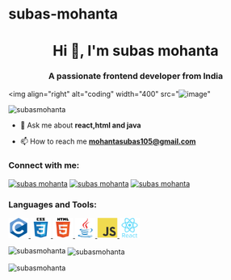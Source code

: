 # subas-mohanta
<h1 align="center">Hi 👋, I'm subas mohanta</h1>
<h3 align="center">A passionate frontend developer from India</h3> 

<img align="right" alt="coding" width="400" src="![image](https://github.com/user-attachments/assets/2d185446-78f3-4fd5-aa97-14332d72793e)"




<p align="left"> <img src="https://komarev.com/ghpvc/?username=subasmohanta&label=Profile%20views&color=0e75b6&style=flat" alt="subasmohanta" /> 


- 💬 Ask me about **react,html and java**

- 📫 How to reach me **mohantasubas105@gmail.com**

<h3 align="left">Connect with me:</h3>
<p align="left">
<a href="https://linkedin.com/in/subas mohanta" target="blank"><img align="center" src="https://raw.githubusercontent.com/rahuldkjain/github-profile-readme-generator/master/src/images/icons/Social/linked-in-alt.svg" alt="subas mohanta" height="30" width="40" /></a>
<a href="https://fb.com/subas mohanta" target="blank"><img align="center" src="https://raw.githubusercontent.com/rahuldkjain/github-profile-readme-generator/master/src/images/icons/Social/facebook.svg" alt="subas mohanta" height="30" width="40" /></a>
<a href="https://instagram.com/subas mohanta" target="blank"><img align="center" src="https://raw.githubusercontent.com/rahuldkjain/github-profile-readme-generator/master/src/images/icons/Social/instagram.svg" alt="subas mohanta" height="30" width="40" /></a>
</p>

<h3 align="left">Languages and Tools:</h3>
<p align="left"> <a href="https://www.cprogramming.com/" target="_blank" rel="noreferrer"> <img src="https://raw.githubusercontent.com/devicons/devicon/master/icons/c/c-original.svg" alt="c" width="40" height="40"/> </a> <a href="https://www.w3schools.com/css/" target="_blank" rel="noreferrer"> <img src="https://raw.githubusercontent.com/devicons/devicon/master/icons/css3/css3-original-wordmark.svg" alt="css3" width="40" height="40"/> </a> <a href="https://www.w3.org/html/" target="_blank" rel="noreferrer"> <img src="https://raw.githubusercontent.com/devicons/devicon/master/icons/html5/html5-original-wordmark.svg" alt="html5" width="40" height="40"/> </a> <a href="https://www.java.com" target="_blank" rel="noreferrer"> <img src="https://raw.githubusercontent.com/devicons/devicon/master/icons/java/java-original.svg" alt="java" width="40" height="40"/> </a> <a href="https://developer.mozilla.org/en-US/docs/Web/JavaScript" target="_blank" rel="noreferrer"> <img src="https://raw.githubusercontent.com/devicons/devicon/master/icons/javascript/javascript-original.svg" alt="javascript" width="40" height="40"/> </a> <a href="https://reactjs.org/" target="_blank" rel="noreferrer"> <img src="https://raw.githubusercontent.com/devicons/devicon/master/icons/react/react-original-wordmark.svg" alt="react" width="40" height="40"/> </a> </p>

<p><img align="left" src="https://github-readme-stats.vercel.app/api/top-langs?username=subasmohanta&show_icons=true&locale=en&layout=compact" alt="subasmohanta" /></p>

<p>&nbsp;<img align="center" src="https://github-readme-stats.vercel.app/api?username=subasmohanta&show_icons=true&locale=en" alt="subasmohanta" /></p>

<p><img align="center" src="https://github-readme-streak-stats.herokuapp.com/?user=subasmohanta&" alt="subasmohanta" /></p>

